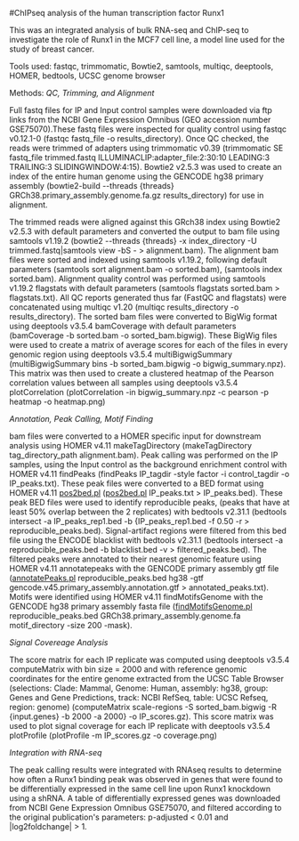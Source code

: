 #ChIPseq analysis of the human transcription factor Runx1

This was an integrated analysis of bulk RNA-seq and ChIP-seq to investigate the role of Runx1 in the MCF7 cell line, a model line used for the study of breast cancer.

Tools used: fastqc, trimmomatic, Bowtie2, samtools, multiqc, deeptools, HOMER, bedtools, UCSC genome browser

Methods: 
*QC, Trimming, and Alignment* 

Full fastq files for IP and Input control samples were downloaded via ftp links from the NCBI Gene Expression Omnibus (GEO accession number GSE75070).These fastq files were inspected for quality control using fastqc v0.12.1-0 (fastqc fastq_file -o results_directory). Once QC checked, the reads were trimmed of adapters using trimmomatic v0.39 (trimmomatic SE fastq_file trimmed.fastq ILLUMINACLIP:adapter_file:2:30:10 LEADING:3 TRAILING:3 SLIDINGWINDOW:4:15). Bowtie2 v2.5.3 was used to create an index of the entire human genome using the GENCODE hg38 primary assembly (bowtie2-build --threads {threads} GRCh38.primary_assembly.genome.fa.gz results_directory) for use in alignment.

The trimmed reads were aligned against this GRch38 index using Bowtie2 v2.5.3 with default parameters and converted the output to bam file using samtools v1.19.2 (bowtie2 --threads {threads} -x index_directory -U trimmed.fastq|samtools view -bS - > alignment.bam). The alignment bam files were sorted and indexed using samtools v1.19.2, following default parameters (samtools sort alignment.bam -o sorted.bam), (samtools index sorted.bam). Alignment quality control was performed using samtools v1.19.2 flagstats with default parameters (samtools flagstats sorted.bam > flagstats.txt). All QC reports generated thus far (FastQC and flagstats) were concatenated using multiqc v1.20 (multiqc results_directory -o results_directory). The sorted bam files were converted to BigWig format using deeptools v3.5.4 bamCoverage with default parameters (bamCoverage -b sorted.bam -o sorted_bam.bigwig). These BigWig files were used to create a matrix of average scores for each of the files in every genomic region using deeptools v3.5.4 multiBigwigSummary (multiBigwigSummary bins -b sorted_bam.bigwig -o bigwig_summary.npz). This matrix was then used to create a clustered heatmap of the Pearson correlation values between all samples using deeptools v3.5.4 plotCorrelation (plotCorrelation -in bigwig_summary.npz -c pearson -p heatmap -o heatmap.png)

*Annotation, Peak Calling, Motif Finding* 

bam files were converted to a HOMER specific input for downstream analysis using HOMER v4.11 makeTagDirectory (makeTagDirectory tag_directory_path alignment.bam). Peak calling was performed on the IP samples, using the Input control as the background enrichment control with HOMER v4.11 findPeaks (findPeaks IP_tagdir -style factor -i control_tagdir -o IP_peaks.txt). These peak files were converted to a BED format using HOMER v4.11 [pos2bed.pl](http://pos2bed.pl/) ([pos2bed.pl](http://pos2bed.pl/) IP_peaks.txt > IP_peaks.bed). These peak BED files were used to identify reproducible peaks, (peaks that have at least 50% overlap between the 2 replicates) with bedtools v2.31.1 (bedtools intersect -a IP_peaks_rep1.bed -b {IP_peaks_rep1.bed -f 0.50 -r > reproducible_peaks.bed). Signal-artifact regions were filtered from this bed file using the ENCODE blacklist with bedtools v2.31.1 (bedtools intersect -a reproducible_peaks.bed -b blacklist.bed -v > filtered_peaks.bed). The filtered peaks were annotated to their nearest genomic feature using HOMER v4.11 annotatepeaks with the GENCODE primary assembly gtf file ([annotatePeaks.pl](http://annotatepeaks.pl/) reproducible_peaks.bed hg38 -gtf gencode.v45.primary_assembly.annotation.gtf > annotated_peaks.txt). Motifs were identified using HOMER v4.11 findMotifsGenome with the GENCODE hg38 primary assembly fasta file ([findMotifsGenome.pl](http://findmotifsgenome.pl/) reproducible_peaks.bed GRCh38.primary_assembly.genome.fa motif_directory -size 200 -mask).

*Signal Covereage Analysis* 

The score matrix for each IP replicate was computed using deeptools v3.5.4 computeMatrix with bin size = 2000 and with reference genomic coordinates for the entire genome extracted from the UCSC Table Browser (selections: Clade: Mammal, Genome: Human, assembly: hg38, group: Genes and Gene Predictions, track: NCBI RefSeq, table: UCSC Refseq, region: genome) (computeMatrix scale-regions -S sorted_bam.bigwig -R {input.genes} -b 2000 -a 2000} -o IP_scores.gz). This score matrix was used to plot signal coverage for each IP replicate with deeptools v3.5.4 plotProfile (plotProfile -m IP_scores.gz -o coverage.png)

*Integration with RNA-seq*

The peak calling results were integrated with RNAseq results to determine how often a Runx1 binding peak was observed in genes that were found to be differentially expressed in the same cell line upon Runx1 knockdown using a shRNA. A table of differentially expressed genes was downloaded from NCBI Gene Expression Omnibus GSE75070, and filtered according to the original publication's parameters: p-adjusted < 0.01 and |log2foldchange| > 1.

